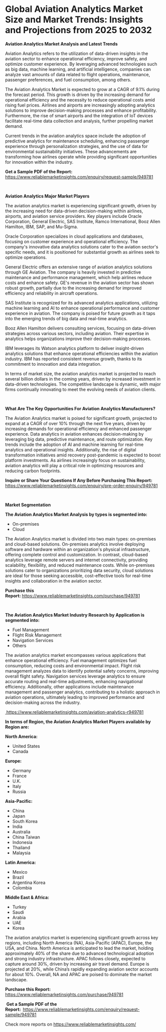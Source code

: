 <p><h1>Global Aviation Analytics Market Size and Market Trends: Insights and Projections from 2025 to 2032</h1></p><p><strong>Aviation Analytics Market Analysis and Latest Trends</strong></p>
<p><p>Aviation Analytics refers to the utilization of data-driven insights in the aviation sector to enhance operational efficiency, improve safety, and optimize customer experience. By leveraging advanced technologies such as big data, machine learning, and artificial intelligence, companies can analyze vast amounts of data related to flight operations, maintenance, passenger preferences, and fuel consumption, among others.</p><p>The Aviation Analytics Market is expected to grow at a CAGR of 9.1% during the forecast period. This growth is driven by the increasing demand for operational efficiency and the necessity to reduce operational costs amid rising fuel prices. Airlines and airports are increasingly adopting analytics solutions to improve decision-making processes and enhance profitability. Furthermore, the rise of smart airports and the integration of IoT devices facilitate real-time data collection and analysis, further propelling market demand. </p><p>Current trends in the aviation analytics space include the adoption of predictive analytics for maintenance scheduling, enhancing passenger experience through personalization strategies, and the use of data for environmental sustainability initiatives. These advancements are transforming how airlines operate while providing significant opportunities for innovation within the industry.</p></p>
<p><strong>Get a Sample PDF of the Report:&nbsp;</strong> <a href="https://www.reliablemarketinsights.com/enquiry/request-sample/949781?utm_campaign=3010&utm_medium=2&utm_source=Github&utm_content=ia&utm_term=05032025&utm_id=aviation-analytics">https://www.reliablemarketinsights.com/enquiry/request-sample/949781</a></p>
<p>&nbsp;</p>
<p><strong>Aviation Analytics Major Market Players</strong></p>
<p><p>The aviation analytics market is experiencing significant growth, driven by the increasing need for data-driven decision-making within airlines, airports, and aviation service providers. Key players include Oracle Corporation, General Electric, SAS Institute, Ramco International, Booz Allen Hamilton, IBM, SAP, and Mu-Sigma.</p><p>Oracle Corporation specializes in cloud applications and databases, focusing on customer experience and operational efficiency. The company's innovative data analytics solutions cater to the aviation sector's specific needs, and it is positioned for substantial growth as airlines seek to optimize operations.</p><p>General Electric offers an extensive range of aviation analytics solutions through GE Aviation. The company is heavily invested in predictive maintenance and performance management, which help airlines reduce costs and enhance safety. GE's revenue in the aviation sector has shown robust growth, partially due to the increasing demand for improved efficiency and reliability in aircraft operations.</p><p>SAS Institute is recognized for its advanced analytics applications, utilizing machine learning and AI to enhance operational performance and customer experience in aviation. The company is poised for future growth as it taps into the emerging trends of big data and real-time analytics.</p><p>Booz Allen Hamilton delivers consulting services, focusing on data-driven strategies across various sectors, including aviation. Their expertise in analytics helps organizations improve their decision-making processes.</p><p>IBM leverages its Watson analytics platform to deliver insight-driven analytics solutions that enhance operational efficiencies within the aviation industry. IBM has reported consistent revenue growth, thanks to its commitment to innovation and data integration.</p><p>In terms of market size, the aviation analytics market is projected to reach several billion dollars in the coming years, driven by increased investment in data-driven technologies. The competitive landscape is dynamic, with major firms continually innovating to meet the evolving needs of aviation clients.</p></p>
<p>&nbsp;</p>
<p><strong>What Are The Key Opportunities For Aviation Analytics Manufacturers?</strong></p>
<p><p>The Aviation Analytics market is poised for significant growth, projected to expand at a CAGR of over 10% through the next five years, driven by increasing demands for operational efficiency and enhanced passenger experience. Data analytics in aviation enhances decision-making by leveraging big data, predictive maintenance, and route optimization. Key trends include the adoption of AI and machine learning for real-time analytics and operational insights. Additionally, the rise of digital transformation initiatives amid recovery post-pandemic is expected to boost platform investments. As airlines increasingly focus on sustainability, aviation analytics will play a critical role in optimizing resources and reducing carbon footprints.</p></p>
<p><strong>Inquire or Share Your Questions If Any Before Purchasing This Report:</strong> <a href="https://www.reliablemarketinsights.com/enquiry/pre-order-enquiry/949781?utm_campaign=3010&utm_medium=2&utm_source=Github&utm_content=ia&utm_term=05032025&utm_id=aviation-analytics">https://www.reliablemarketinsights.com/enquiry/pre-order-enquiry/949781</a></p>
<p>&nbsp;</p>
<p><strong>Market Segmentation</strong></p>
<p><strong>The Aviation Analytics Market Analysis by types is segmented into:</strong></p>
<p><ul><li>On-premises</li><li>Cloud</li></ul></p>
<p><p>The Aviation Analytics market is divided into two main types: on-premises and cloud-based solutions. On-premises analytics involve deploying software and hardware within an organization's physical infrastructure, offering complete control and customization. In contrast, cloud-based analytics leverage remote servers and internet connectivity, providing scalability, flexibility, and reduced maintenance costs. While on-premises solutions cater to organizations prioritizing data security, cloud solutions are ideal for those seeking accessible, cost-effective tools for real-time insights and collaboration in the aviation sector.</p></p>
<p><strong>Purchase this Report:&nbsp;</strong><a href="https://www.reliablemarketinsights.com/purchase/949781?utm_campaign=3010&utm_medium=2&utm_source=Github&utm_content=ia&utm_term=05032025&utm_id=aviation-analytics">https://www.reliablemarketinsights.com/purchase/949781</a></p>
<p>&nbsp;</p>
<p><strong>The Aviation Analytics Market Industry Research by Application is segmented into:</strong></p>
<p><ul><li>Fuel Management</li><li>Flight Risk Management</li><li>Navigation Services</li><li>Others</li></ul></p>
<p><p>The aviation analytics market encompasses various applications that enhance operational efficiency. Fuel management optimizes fuel consumption, reducing costs and environmental impact. Flight risk management analyzes data to identify potential safety concerns, improving overall flight safety. Navigation services leverage analytics to ensure accurate routing and real-time adjustments, enhancing navigational efficiency. Additionally, other applications include maintenance management and passenger analytics, contributing to a holistic approach in aviation operations, ultimately leading to improved performance and decision-making across the industry.</p></p>
<p><a href="https://www.reliablemarketinsights.com/aviation-analytics-r949781?utm_campaign=3010&utm_medium=2&utm_source=Github&utm_content=ia&utm_term=05032025&utm_id=aviation-analytics">&nbsp;https://www.reliablemarketinsights.com/aviation-analytics-r949781</a></p>
<p><strong>In terms of Region, the Aviation Analytics Market Players available by Region are:</strong></p>
<p>
    <p> <strong> North America: </strong>
        <ul>
            <li>United States</li>
            <li>Canada</li>
        </ul>
        </p> 
    <p> <strong> Europe: </strong>
        <ul>
            <li>Germany</li>
            <li>France</li>
            <li>U.K.</li>
            <li>Italy</li>
            <li>Russia</li>
        </ul>
        </p> 
    <p> <strong> Asia-Pacific: </strong>
        <ul>
            <li>China</li>
            <li>Japan</li>
            <li>South Korea</li>
            <li>India</li>
            <li>Australia</li>
            <li>China Taiwan</li>
            <li>Indonesia</li>
            <li>Thailand</li>
            <li>Malaysia</li>
        </ul>
        </p> 
    <p> <strong> Latin America: </strong>
        <ul>
            <li>Mexico</li>
            <li>Brazil</li>
            <li>Argentina Korea</li>
            <li>Colombia</li>
        </ul>
        </p> 
    <p> <strong> Middle East & Africa: </strong>
        <ul>
            <li>Turkey</li>
            <li>Saudi</li>
            <li>Arabia</li>
            <li>UAE</li>
            <li>Korea</li>
        </ul>
    </p>
    </p>
<p><p>The aviation analytics market is experiencing significant growth across key regions, including North America (NA), Asia-Pacific (APAC), Europe, the USA, and China. North America is anticipated to lead the market, holding approximately 40% of the share due to advanced technological adoption and strong industry infrastructure. APAC follows closely, expected to capture around 30%, driven by increasing air travel demand. Europe is projected at 20%, while China’s rapidly expanding aviation sector accounts for about 10%. Overall, NA and APAC are poised to dominate the market landscape. </p></p>
<p><strong>Purchase this Report: </strong><a href="https://www.reliablemarketinsights.com/purchase/949781?utm_campaign=3010&utm_medium=2&utm_source=Github&utm_content=ia&utm_term=05032025&utm_id=aviation-analytics">https://www.reliablemarketinsights.com/purchase/949781</a></p>
<p>&nbsp;<strong>Get a Sample PDF of the Report:&nbsp;&nbsp;</strong><a href="https://www.reliablemarketinsights.com/enquiry/request-sample/949781?utm_campaign=3010&utm_medium=2&utm_source=Github&utm_content=ia&utm_term=05032025&utm_id=aviation-analytics">https://www.reliablemarketinsights.com/enquiry/request-sample/949781</a></p>
<p><strong></strong></p>
<p>Check more reports on <a href="https://www.reliablemarketinsights.com/?utm_campaign=3010&utm_medium=2&utm_source=Github&utm_content=ia&utm_term=05032025&utm_id=aviation-analytics">https://www.reliablemarketinsights.com/</a></p>